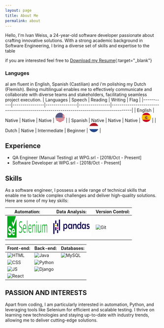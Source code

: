 ```yaml
---
layout: page
title: About Me
permalink: about
---
```


Hello, I'm Ivan Weiss, a 24-year-old software developer passionate about crafting innovative solutions. With a strong academic background in Software Engineering, I bring a diverse set of skills and expertise to the table

if you are interested feel free to  [Download my Resume](./assets/img/Resumes/Resumen%20Ivan%20Weiss%20Van%20Der%20Pol%2003072023.pdf){:target="_blank"}
### Languges

aI am fluent in English, Spanish (Castilian) and i'm polishing my Dutch (Flemish). Being multilingual enables me to effectively communicate and collaborate with diverse teams and stakeholders, facilitating seamless project execution.
| Languages | Speech         | Reading        | Writing        | Flag                                                                                   |
|-----------|----------------|----------------|----------------|----------------------------------------------------------------------------------------|
| English   | Native         | Native         | Native         | <img src="./assets/img/flags/usa_flag.png" alt="USA Flag" style="width:30px; height:30px; border-radius:50%;">       |
| Spanish   | Native         | Native         | Native         | <img src="./assets/img/flags/spain_flag.png" alt="Spain Flag" style="width:30px; height:30px; border-radius:50%;">   |
| Dutch     | Native         | Intermediate   | Beginner       | <img src="./assets/img/flags/netherlands_flag.png" alt="Netherlands Flag" style="width:30px; height:30px; border-radius:50%;"> |


## Experience

- QA Engineer (Manual Testing) at WPG.srl - [2018/Oct - Present]
- Software Developer at WPG.srl - [2018/Oct - Present]

## Skills

As a software engineer, I possess a wide range of technical skills that enable me to tackle complex challenges and deliver high-quality solutions. Here are some of my key skills:

| **Automation:**                                                                          | **Data Analysis:**                                                                   | **Version Control:**                                                                |
| ---------------------------------------------------------------------------------------- | ------------------------------------------------------------------------------------ | ----------------------------------------------------------------------------------- |
| <img src="assets/img/logos/Selenium_logo.svg" alt="Selenium" height="70" width="130"  /> | <img src="assets/img/logos/Pandas_logo.svg" alt="Pandas" height="70" width="130"  /> | <img src="https://www.vectorlogo.zone/logos/git-scm/git-scm-ar21.svg" alt="Git"  /> |

| **Front-end:**                                                                                               | **Back-end:**                                                                                                      | **Databases:**                                                                                                  |
| ------------------------------------------------------------------------------------------------------------ | ------------------------------------------------------------------------------------------------------------------ | --------------------------------------------------------------------------------------------------------------- |
| <img src="https://www.vectorlogo.zone/logos/w3_html5/w3_html5-ar21.svg" alt="HTML"  />                       | <img src="https://www.vectorlogo.zone/logos/java/java-horizontal.svg" alt="Java" height="50" width="120"  />       | <img src="https://www.vectorlogo.zone/logos/mysql/mysql-horizontal.svg" alt="MySQL" height="70" width="130"  /> |
| <img src="https://www.vectorlogo.zone/logos/w3_css/w3_css-official.svg" alt="CSS" height="60" width="90"  /> | <img src="https://www.vectorlogo.zone/logos/python/python-horizontal.svg" alt="Python" height="50" width="150"  /> |                                                                                                                 |
| <img src="https://www.vectorlogo.zone/logos/javascript/javascript-icon.svg" alt="JS"  />                     | <img src="https://www.vectorlogo.zone/logos/djangoproject/djangoproject-ar21.svg" alt="Django"  />                 |                                                                                                                 |
| <img src="https://www.vectorlogo.zone/logos/reactjs/reactjs-ar21.svg" alt="React"  />                        |                                                                                                                    |                                                                                                                 |

## PASSION AND INTERESTS

Apart from coding, I am particularly interested in automation, Python, and leveraging tools like Selenium for efficient and scalable testing. I thrive on learning new technologies and staying up-to-date with industry trends, allowing me to deliver cutting-edge solutions.
